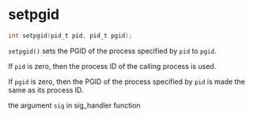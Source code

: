 # setpgid

```c
int setpgid(pid_t pid, pid_t pgid);
```

`setpgid()` sets the PGID of the process specified by `pid` to `pgid`. 

If `pid` is zero, then the process ID of the calling process is used.

If `pgid` is zero, then the PGID of the process specified by `pid` is made the same as its process ID. 





the argument `sig` in sig_handler function 
